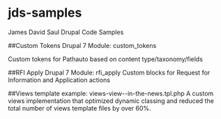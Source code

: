 # jds-samples

James David Saul Drupal Code Samples

##Custom Tokens Drupal 7 Module: custom_tokens 

Custom tokens for Pathauto based on content type/taxonomy/fields

##RFI Apply Drupal 7 Module: rfi_apply
Custom blocks for Request for Information and Application actions

##Views template example: views-view--in-the-news.tpl.php
A custom views implementation that optimized dynamic classing and reduced the total number of views template files by over 60%.